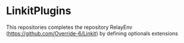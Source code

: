 # LinkitPlugins
This repositories completes the repository RelayEnv (https://github.com/Override-6/Linkit) by defining optionals extensions
